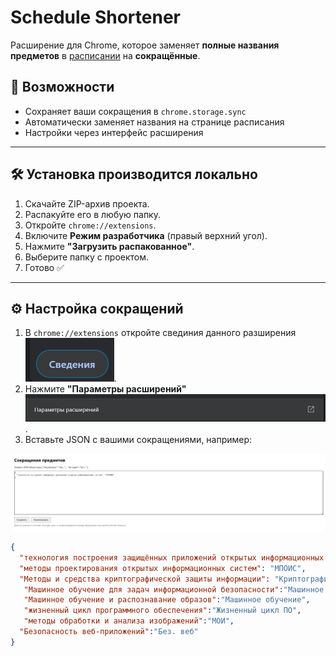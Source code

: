 # Schedule Shortener

Расширение для Chrome, которое заменяет **полные названия предметов** в [расписании](https://ssau.ru/rasp) на **сокращённые**.

## 🚀 Возможности
- Сохраняет ваши сокращения в `chrome.storage.sync`
- Автоматически заменяет названия на странице расписания
- Настройки через интерфейс расширения

---

## 🛠 Установка производится локально

1. Скачайте ZIP-архив проекта.
2. Распакуйте его в любую папку.
3. Откройте `chrome://extensions`.
4. Включите **Режим разработчика** (правый верхний угол).
5. Нажмите **"Загрузить распакованное"**.
6. Выберите папку с проектом.
7. Готово ✅

---

## ⚙️ Настройка сокращений

1. В `chrome://extensions` откройте свединия данного разширения ![alt text](image-0.png).
2. Нажмите **"Параметры расширений"**![alt text](image-1.png).
3. Вставьте JSON с вашими сокращениями, например:

![alt text](image-2.png)

```json
{
  "технология построения защищённых приложений открытых информационных систем": "Технология построения защищённых приложений",
  "методы проектирования открытых информационных систем": "МПОИС",
  "Методы и средства криптографической защиты информации": "Криптография",
   "Машинное обучение для задач информационной безопасности":"Машинное обучение ИБ",
   "Машинное обучение и распознавание образов":"Машинное обучение",
   "жизненный цикл программного обеспечения":"Жизненный цикл ПО",
   "методы обработки и анализа изображений":"МОИ",
  "Безопасность веб-приложений":"Без. веб"
}
``` 
